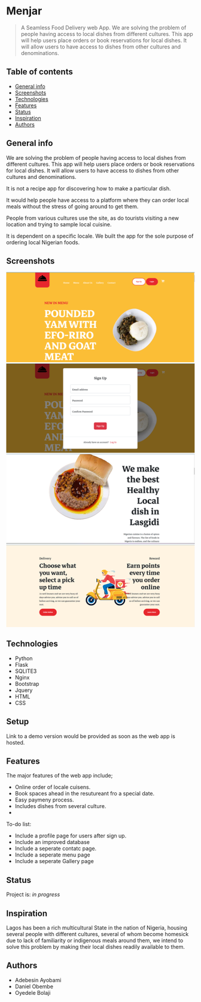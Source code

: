 # Menjar
> A Seamless Food Delivery web App. 
We are solving the problem of people having access to local dishes from different cultures. This app will help users place orders or book reservations for local dishes. It will allow users to have access to dishes from other cultures and denominations.


## Table of contents
* [General info](#general-info)
* [Screenshots](#screenshots)
* [Technologies](#technologies)
* [Features](#features)
* [Status](#status)
* [Inspiration](#inspiration)
* [Authors](#authors)

## General info
We are solving the problem of people having access to local dishes from different cultures. This app will help users place orders or book reservations for local dishes. It will allow users to have access to dishes from other cultures and denominations.

It is not a recipe app for discovering how to make a particular dish.

It would help people have access to a platform where they can order local meals without the stress of going around to get them.

People from various cultures use the site, as do tourists visiting a new location and trying to sample local cuisine.

It is dependent on a specific locale. We built the app for the sole purpose of ordering local Nigerian foods.


## Screenshots
![Example screenshot](./img/menjar_screenshot-1.png)
![Example screenshot](./img/menjar_screenshot-2.png)
![Example screenshot](./img/menjar_screenshot-3.png)
![Example screenshot](./img/menjar_screenshot-4.png)

## Technologies
* Python
* Flask
* SQLITE3
* Nginx
* Bootstrap
* Jquery
* HTML
* CSS


## Setup
Link to a demo version would be provided as soon as the web app is hosted.

## Features
The major features of the web app include;
* Online order of locale cuisens.
* Book spaces ahead in the resutureant fro a special date.
* Easy paymeny process.
* Includes dishes from several culture.
* 

To-do list:
* Include a profile page for users after sign up.
* Include an improved database
* Include a seperate contatc page.
* Include a seperate menu page
* Include a seperate Gallery page

## Status
Project is: _in progress_

## Inspiration
Lagos has been a rich multicultural State in the nation of Nigeria, housing several people with different cultures, several of whom become homesick due to lack of familiarity or indigenous meals around them, we intend to solve this problem by making their local dishes readily available to them.

## Authors
* Adebesin Ayobami
* Daniel Obembe
* Oyedele Bolaji


